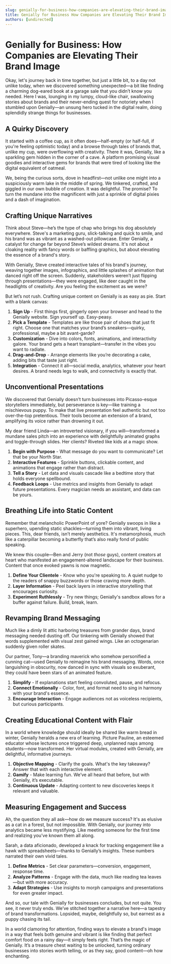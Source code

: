```yaml
---
slug: genially-for-business-how-companies-are-elevating-their-brand-image
title: Genially for Business How Companies are Elevating Their Brand Image
authors: [undirected]
---
```



# Genially for Business: How Companies are Elevating Their Brand Image

Okay, let's journey back in time together, but just a little bit, to a day not unlike today, when we discovered something unexpected—a bit like finding a charming dog-eared book at a garage sale that you didn’t know you needed. Here I was, lounging in my lumpy, cloud-like chair, swallowing stories about brands and their never-ending quest for notoriety when I stumbled upon Genially—an unsung hero tucked in the digital realm, doing splendidly strange things for businesses.

## A Quirky Discovery

It started with a coffee cup, as it often does—half-empty (or half-full, if you're feeling optimistic today) and a browse through tales of brands that, unlike my cup, were overflowing with creativity. There it was, Genially, like a sparkling gem hidden in the corner of a cave. A platform promising visual goodies and interactive gems for brands that were tired of looking like the digital equivalent of oatmeal.

We, being the curious sorts, dove in headfirst—not unlike one might into a suspiciously warm lake in the middle of spring. We tinkered, crafted, and giggled in our own bubble of creation. It was delightful. The promise? To turn the mundane into the magnificent with just a sprinkle of digital pixies and a dash of imagination.

## Crafting Unique Narratives

Think about Steve—he’s the type of chap who brings his dog absolutely everywhere. Steve's a marketing guru, slick-talking and quick to smile, and his brand was as vibrant as a washed-out pillowcase. Enter Genially, a catalyst for change far beyond Steve’s wildest dreams. It's not about cloaking reality with fancy words or baffling graphics, but about elevating the essence of a brand's story.

With Genially, Steve created interactive tales of his brand's journey, weaving together images, infographics, and little splashes of animation that danced right off the screen. Suddenly, stakeholders weren’t just flipping through presentations—they were engaged, like deer caught in the headlights of creativity. Are you feeling the excitement as we were?

But let’s not rush. Crafting unique content on Genially is as easy as pie. Start with a blank canvas:

1. **Sign Up** - First things first, gingerly open your browser and head to the Genially website. Sign yourself up. Easy-peasy.
2. **Pick a Template** - Templates are like those pair of shoes that just fit right. Choose one that matches your brand’s sneakers—quirky, professional, maybe a bit avant-garde?
3. **Customization** - Dive into colors, fonts, animations, and interactivity galore. Your brand gets a heart transplant—transfer in the vibes you want to radiate.
4. **Drag-and-Drop** - Arrange elements like you’re decorating a cake, adding bits that taste just right.
5. **Integration** - Connect it all—social media, analytics, whatever your heart desires. A brand needs legs to walk, and connectivity is exactly that.

## Unconventional Presentations

We discovered that Genially doesn’t turn businesses into Picasso-esque storytellers immediately, but perseverance is key—like training a mischievous puppy. To make that live presentation feel authentic but not too over-the-top pretentious. Their tools become an extension of a brand, amplifying its voice rather than drowning it out.

My dear friend Linda—an introverted visionary, if you will—transformed a mundane sales pitch into an experience with delightfully animated graphs and toggle-through slides. Her clients? Riveted like kids at a magic show.

1. **Begin with Purpose** - What message do you want to communicate? Let that be your North Star.
2. **Interactive Features** - Sprinkle buttons, clickable content, and animations that engage rather than distract.
3. **Tell a Story** - Let data and visuals cascade like a bedtime story that holds everyone spellbound.
4. **Feedback Loops** - Use metrics and insights from Genially to adapt future presentations. Every magician needs an assistant, and data can be yours.

## Breathing Life into Static Content

Remember that melancholic PowerPoint of yore? Genially swoops in like a superhero, upending static shackles—turning them into vibrant, living pieces. This, dear friends, isn’t merely aesthetics. It's metamorphosis, much like a caterpillar becoming a butterfly that’s also really fond of public speaking.

We knew this couple—Ben and Jerry (not *those* guys), content creators at heart who manifested an engagement-altered landscape for their business. Content that once evoked yawns is now magnetic.

1. **Define Your Clientele** - Know who you're speaking to. A quiet nudge to the readers of snappy buzzwords or those craving more depth.
2. **Layer Information** - Peel back layers in interactive storytelling that encourages curiosity.
3. **Experiment Ruthlessly** - Try new things; Genially's sandbox allows for a buffer against failure. Build, break, learn.

## Revamping Brand Messaging

Much like a dimly lit attic harboring treasures from grander days, brand messaging needed dusting off. Our tinkering with Genially showed that words supplemented with visual zest gained wings. Like an octogenarian suddenly given roller skates.

Our partner, Tony—a branding maverick who somehow personified a cunning cat—used Genially to reimagine his brand messaging. Words, once languishing in obscurity, now danced in sync with visuals so exuberant, they could have been stars of an animated feature.

1. **Simplify** - If explanations start feeling convoluted, pause, and refocus.
2. **Connect Emotionally** - Color, font, and format need to sing in harmony with your brand's essence.
3. **Encourage Interaction** - Engage audiences not as voiceless recipients, but curious participants.

## Creating Educational Content with Flair

In a world where knowledge should ideally be shared like warm bread in winter, Genially heralds a new era of learning. Picture Pauline, an esteemed educator whose lectures once triggered deep, unplanned naps among students—now transformed. Her virtual modules, created with Genially, are delightful, informative journeys.

1. **Objective Mapping** - Clarify the goals. What's the key takeaway? Answer that with each interactive element.
2. **Gamify** - Make learning fun. We’ve all heard that before, but with Genially, it’s executable.
3. **Continuous Update** - Adapting content to new discoveries keeps it relevant and valuable.

## Measuring Engagement and Success

Ah, the question they all ask—how do we measure success? It's as elusive as a cat in a forest, but not impossible. With Genially, our journey into analytics became less mystifying. Like meeting someone for the first time and realizing you’ve known them all along.

Sarah, a data aficionado, developed a knack for tracking engagement like a hawk with spreadsheets—thanks to Genially’s insights. These numbers narrated their own vivid tales.

1. **Define Metrics** - Set clear parameters—conversion, engagement, response time.
2. **Analyze Patterns** - Engage with the data, much like reading tea leaves—but with more accuracy.
3. **Adapt Strategies** - Use insights to morph campaigns and presentations for even greater impact.

And so, our tale with Genially for businesses concludes, but not quite. You see, it never truly ends. We’ve stitched together a narrative here—a tapestry of brand transformations. Lopsided, maybe, delightfully so, but earnest as a puppy chasing its tail.

In a world clamoring for attention, finding ways to elevate a brand's image in a way that feels both genuine and vibrant is like finding that perfect comfort food on a rainy day—it simply feels right. That’s the magic of Genially. It’s a treasure chest waiting to be unlocked, turning ordinary businesses into stories worth telling, or as they say, good content—oh how enchanting.